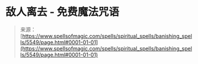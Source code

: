 <!--yml

category: 未分类

date: 2024-06-12 18:39:50

-->

# 敌人离去 - 免费魔法咒语

> 来源：[https://www.spellsofmagic.com/spells/spiritual_spells/banishing_spells/5549/page.html#0001-01-01](https://www.spellsofmagic.com/spells/spiritual_spells/banishing_spells/5549/page.html#0001-01-01)
